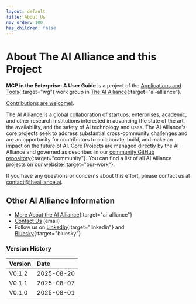 ```yaml
---
layout: default
title: About Us
nav_order: 100
has_children: false
---
```


# About The AI Alliance and this Project

**MCP in the Enterprise: A User Guide** is a project of the [Applications and Tools](https://thealliance.ai/focus-areas/applications-and-tools){:target="wg"} work group in [The AI Alliance](https://thealliance.ai){:target="ai-alliance"}. 

[Contributions are welcome!]({{site.baseurl}}/contributing).

The AI Alliance is a global collaboration of startups, enterprises, academic, and other research institutions interested in advancing the state of the art, the availability, and the safety of AI technology and uses. The AI Alliance's core projects seek to address substantial cross-community challenges and are an opportunity for contributors to collaborate, build, and make an impact on the future of AI. Core Projects are managed directly by the AI Alliance and governed as described in our [community GitHub repository](https://github.com/The-AI-Alliance/community){:target="community"}. You can find a list of all AI Alliance projects on [our website](https://thealliance.ai/our-work){:target="our-work"}.

If you have any questions or concerns about this effort, please contact us at [contact@thealliance.ai](mailto:contact@thealliance.ai).

## Other AI Alliance Information

* [More About the AI Alliance](https://thealliance.ai/about-aia){:target="ai-alliance"}
* [Contact Us](mailto:contact@thealliance.ai) (email)
* Follow us on [LinkedIn](https://www.linkedin.com/company/the-aialliance/){:target="linkedin"} and [Bluesky](https://bsky.app/profile/aialliance.bsky.social){:target="bluesky"}

### Version History

| Version  | Date       |
| :------- | :--------- |
| V0.1.2   | 2025-08-20 |
| V0.1.1   | 2025-08-07 |
| V0.1.0   | 2025-08-01 |

